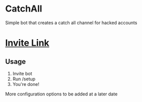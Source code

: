 # CatchAll

Simple bot that creates a catch all channel for hacked accounts

# [Invite Link](https://discord.com/api/oauth2/authorize?client_id=930576995157426216&permissions=1101659171862&scope=bot%20applications.commands)

## Usage

1. Invite bot
2. Run /setup
3. You're done!

More configuration options to be added at a later date
